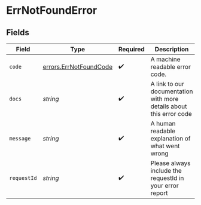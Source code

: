 # ErrNotFoundError


## Fields

| Field                                                               | Type                                                                | Required                                                            | Description                                                         | Example                                                             |
| ------------------------------------------------------------------- | ------------------------------------------------------------------- | ------------------------------------------------------------------- | ------------------------------------------------------------------- | ------------------------------------------------------------------- |
| `code`                                                              | [errors.ErrNotFoundCode](../../models/errors/errnotfoundcode.md)    | :heavy_check_mark:                                                  | A machine readable error code.                                      | NOT_FOUND                                                           |
| `docs`                                                              | *string*                                                            | :heavy_check_mark:                                                  | A link to our documentation with more details about this error code | https://unkey.dev/docs/api-reference/errors/code/NOT_FOUND          |
| `message`                                                           | *string*                                                            | :heavy_check_mark:                                                  | A human readable explanation of what went wrong                     |                                                                     |
| `requestId`                                                         | *string*                                                            | :heavy_check_mark:                                                  | Please always include the requestId in your error report            | req_1234                                                            |
